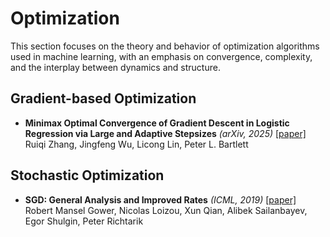 # Optimization

This section focuses on the theory and behavior of optimization algorithms used in machine learning, with an emphasis on convergence, complexity, and the interplay between dynamics and structure.

## Gradient-based Optimization
+ **Minimax Optimal Convergence of Gradient Descent in Logistic Regression via Large and Adaptive Stepsizes** *(arXiv, 2025)* [[paper]](https://arxiv.org/abs/2504.04105)  
  Ruiqi Zhang, Jingfeng Wu, Licong Lin, Peter L. Bartlett


## Stochastic Optimization

+ **SGD: General Analysis and Improved Rates** *(ICML, 2019)* [[paper]](https://arxiv.org/abs/1901.09401)  
  Robert Mansel Gower, Nicolas Loizou, Xun Qian, Alibek Sailanbayev, Egor Shulgin, Peter Richtarik

